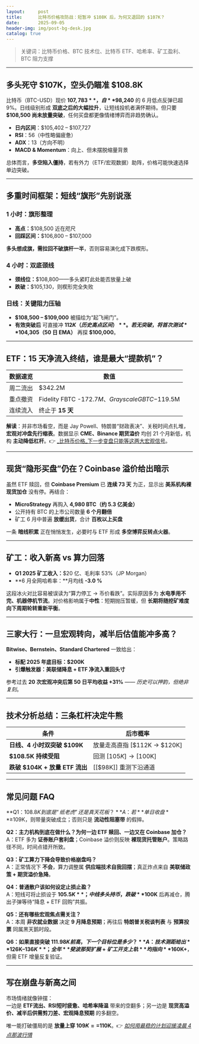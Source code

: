 ```yaml
---
layout:     post
title:      比特币价格攻防战：短暂冲 $108K 后，为何又退回的 $107K？
date:       2025-09-05
header-img: img/post-bg-desk.jpg
catalog: true
---
```


> 关键词：比特币价格、BTC 技术位、比特币 ETF、哈希率、矿工盈利、BTC 阻力支撑

---

## 多头死守 $107K，空头仍瞄准 $108.8K

比特币（BTC-USD）现价 **$107,783**，自 **$98,240** 的 6 月低点反弹已超 9%。日线级别形成 **双底之后的大幅拉升**，让短线投机者满怀期待。但只要 **$108,500 尚未放量突破**，任何买盘都更像情绪博弈而非趋势确认。

- **日内区间**：$105,402 – $107,727  
- **RSI**：56（中性略偏疲惫）  
- **ADX**：13（方向不明）  
- **MACD & Momentum**：向上、但未摆脱缩量背景  

总体而言，**多空陷入僵持**，若有外力（ETF/宏观数据）助阵，价格可能快速选择单边突破。

---

## 多重时间框架：短线“旗形”先别说涨

### 1 小时：旗形整理  
- **高点：**$108,500 近在咫尺  
- **回踩区间：**$106,800 – $107,000  

**多头想成旗，需拉回不破旗杆一半**，否则容易演化成下跌楔形。

### 4 小时：双底颈线  
- **颈线位：**$108,800——多头紧盯此处能否放量上破  
- **跌破：**$105,130，则楔形完全失败  

### 日线：关键阻力压轴  
- **$108,500 – $109,000** 被描绘为“起飞闸门”。  
- **有效突破后** 可直接冲 **$112K（历史高点区间）**。若无突破，将首次测试 **$104,305（50 日 EMA）** 再探 **$100,000**。  

---

## ETF：15 天净流入终结，谁是最大“提款机”？

| 数据速览 | 数值 |
|---------|-------|
| 周二流出 | $342.2M |
| 重点撤资 | Fidelity FBTC -$172.7M、Grayscale GBTC -$119.5M |
| 连续流入 | 终止于 **15 天** |

**解读**：并非市场看空，而是 Jay Powell、特朗普“财政表决”、关税时间点扎堆，**宏观对冲盘先行缩表**。数据显示 **CME、Binance 期货溢价** 均创 21 个月新低，机构 **主动降低杠杆**。👉 [_比特币价格_下一步变盘只能等这两大宏观信号](https://okxdog.com/)。

---

## 现货“隐形买盘”仍在？Coinbase 溢价给出暗示

虽然 ETF 赎回，但 **Coinbase Premium** 已 **连续 73 天** 为正，显示出 **美系机构裸现货加仓** 没有停。再结合：

- **MicroStrategy** 再购入 **4,980 BTC（约 5.3 亿美金）**  
- 公开持有 BTC 的上市公司数量 **6 个月翻倍**  
- 矿工 6 月中普遍 **放缓出货**，合计 **百枚以上买盘**  

一条 **暗线积累** 正在悄悄发生，必要时与 ETF 形成 **多空博弈反转点火器**。

---

## 矿工：收入新高 vs 算力回落

- **Q1 2025 矿工收入：**$20 亿、毛利率 53%（JP Morgan）  
- **6 月全网哈希率：**月均线 **-3.0 %**  

这段冰火对比容易被误读为“算力停工 → 币价看跌”。实际原因多为 **水电季用不完、机器停机节流**。对价格影响属于**中性**：短期抛压暂缓，但 **长期将随挖矿难度向下周期轮转重新平衡**。

---

## 三家大行：一旦宏观转向，减半后估值能冲多高？

**Bitwise、Bernstein、Standard Chartered** 一致给出：

- **标配 2025 年底目标：$200K**  
- **引爆触发器：美联储降息 + ETF 净流入重回头寸**  

参考过去 **20 次宏观冲突后第 50 日平均收益 +31%** —— _历史可以押韵，但绝非复刻_。

---

## 技术分析总结：三条杠杆决定牛熊

| 条件 | 后市概率 |
|---|---|
| **日线、4 小时双突破 $109K** | 放量走高直指 [$112K → $120K] |
| **$108.5K 持续受阻** | 回测 [$105K] → [$100K] |
| **跌破 $104K + 放量 ETF 流出** | [[$98K]] 重测下沿通道 |

---

## 常见问题 FAQ

**Q1：$108.8K 到底是“纸老虎”还是真天花板？**  
A：若 **单日收盘**≥$109K，则带量突破成立；否则只是 **流动性阻塞带** 的假摔。

**Q2：主力机构到底在做什么？为何一边 ETF 赎回、一边又在 Coinbase 加仓？**  
A：ETF 多为 **证券账户套利盘**；Coinbase 溢价则反映 **裸现货托管账户**。策略路径不同，时间点错开所致。

**Q3：矿工算力下降会导致价格崩盘吗？**  
A：正常情况下 **不会**，算力调整属 **供应端技术自我回摆**；真正炸点来自 **美联储政策 + 期货溢价急降**。

**Q4：普通散户该如何设定止损止盈？**  
A：短线可将止损设于 **$105.5K**；中线多头持币，跌破 **$100K** 后再减仓，腾出子弹等待“降息 + ETF 回购”共振。

**Q5：还有哪些宏观焦点需关注？**  
A：本周 **非农就业数据** 决定 **9 月降息预期**；再往后 **特朗普关税谈判表** 与 **预算投票** 同属黑天鹅时段。

**Q6：如果直接突破 $111.98K 前高，下一个目标位是多少？**  
A：技术测距给出 **$126K–$136K**；全年 **斐波那契扩展 + 矿工开支上轨** 均指向 **$160K+**，但需 ETF 增量反复验证。

---

## 写在崩盘与新高之间

市场情绪就像钟摆：  
一边是 **ETF流出、RSI短时疲惫、哈希率降温** 带来的空翻多；另一边是 **现货高溢价、减半后供需剪刀差、宏观降息预期** 的多翻空。

唯一能打破僵局的是 **放量上穿 $109K==$110K**。👉 [_如何用最稳的计划迎接凌晨 4 点那波行情_](https://okxdog.com/)